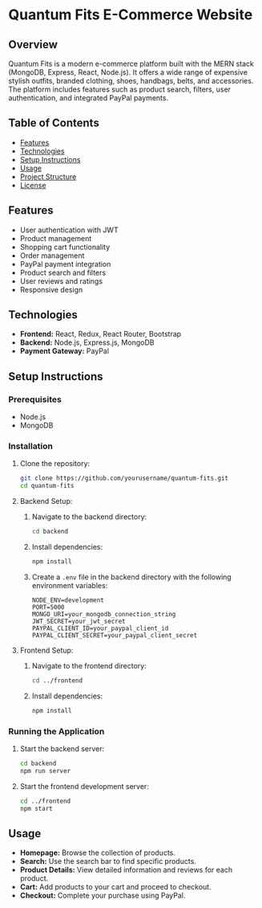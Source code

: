 # Quantum Fits E-Commerce Website

## Overview
Quantum Fits is a modern e-commerce platform built with the MERN stack (MongoDB, Express, React, Node.js). It offers a wide range of expensive stylish outfits, branded clothing, shoes, handbags, belts, and accessories. The platform includes features such as product search, filters, user authentication, and integrated PayPal payments.

## Table of Contents
- [Features](#features)
- [Technologies](#technologies)
- [Setup Instructions](#setup-instructions)
- [Usage](#usage)
- [Project Structure](#project-structure)
- [License](#license)

## Features
- User authentication with JWT
- Product management
- Shopping cart functionality
- Order management
- PayPal payment integration
- Product search and filters
- User reviews and ratings
- Responsive design

## Technologies
- **Frontend:** React, Redux, React Router, Bootstrap
- **Backend:** Node.js, Express.js, MongoDB
- **Payment Gateway:** PayPal

## Setup Instructions

### Prerequisites
- Node.js
- MongoDB

### Installation

1. Clone the repository:
    ```bash
    git clone https://github.com/yourusername/quantum-fits.git
    cd quantum-fits
    ```

2. Backend Setup:
    1. Navigate to the backend directory:
        ```bash
        cd backend
        ```
    2. Install dependencies:
        ```bash
        npm install
        ```
    3. Create a `.env` file in the backend directory with the following environment variables:
        ```env
        NODE_ENV=development
        PORT=5000
        MONGO_URI=your_mongodb_connection_string
        JWT_SECRET=your_jwt_secret
        PAYPAL_CLIENT_ID=your_paypal_client_id
        PAYPAL_CLIENT_SECRET=your_paypal_client_secret
        ```

3. Frontend Setup:
    1. Navigate to the frontend directory:
        ```bash
        cd ../frontend
        ```
    2. Install dependencies:
        ```bash
        npm install
        ```

### Running the Application

1. Start the backend server:
    ```bash
    cd backend
    npm run server
    ```

2. Start the frontend development server:
    ```bash
    cd ../frontend
    npm start
    ```

## Usage

- **Homepage:** Browse the collection of products.
- **Search:** Use the search bar to find specific products.
- **Product Details:** View detailed information and reviews for each product.
- **Cart:** Add products to your cart and proceed to checkout.
- **Checkout:** Complete your purchase using PayPal.

